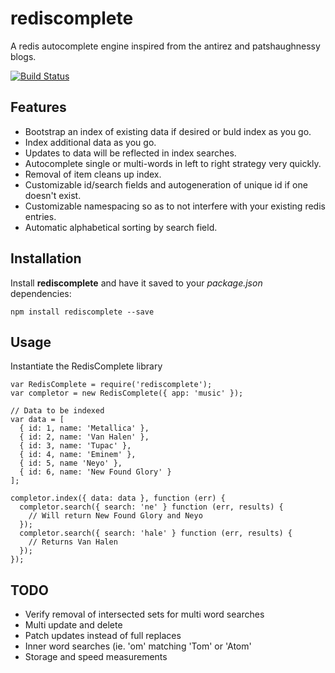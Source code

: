rediscomplete
=============

A redis autocomplete engine inspired from the antirez and patshaughnessy blogs.

[![Build Status](https://travis-ci.org/petreboy14/rediscomplete.png?branch=master)](https://travis-ci.org/petreboy14/rediscomplete)

## Features

* Bootstrap an index of existing data if desired or buld index as you go.
* Index additional data as you go.
* Updates to data will be reflected in index searches.
* Autocomplete single or multi-words in left to right strategy very quickly.
* Removal of item cleans up index.
* Customizable id/search fields and autogeneration of unique id if one doesn't exist.
* Customizable namespacing so as to not interfere with your existing redis entries.
* Automatic alphabetical sorting by search field. 

## Installation

Install **rediscomplete** and have it saved to your _package.json_ dependencies:
```
npm install rediscomplete --save
```

## Usage

Instantiate the RedisComplete library
```
var RedisComplete = require('rediscomplete');
var completor = new RedisComplete({ app: 'music' });

// Data to be indexed
var data = [
  { id: 1, name: 'Metallica' },
  { id: 2, name: 'Van Halen' },
  { id: 3, name: 'Tupac' },
  { id: 4, name: 'Eminem' },
  { id: 5, name 'Neyo' },
  { id: 6, name: 'New Found Glory' }
];

completor.index({ data: data }, function (err) {
  completor.search({ search: 'ne' } function (err, results) { 
    // Will return New Found Glory and Neyo
  }); 
  completor.search({ search: 'hale' } function (err, results) { 
    // Returns Van Halen 
  }); 
});
```

## TODO
* Verify removal of intersected sets for multi word searches
* Multi update and delete
* Patch updates instead of full replaces
* Inner word searches (ie. 'om' matching 'Tom' or 'Atom'
* Storage and speed measurements 
